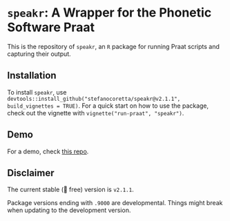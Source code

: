 # `speakr`: A Wrapper for the Phonetic Software Praat

This is the repository of `speakr`, an `R` package for running Praat scripts and capturing their output.

## Installation

To install `speakr`, use `devtools::install_github("stefanocoretta/speakr@v2.1.1", build_vignettes = TRUE)`. For a quick start on how to use the package, check out the vignette with `vignette("run-praat", "speakr")`.

## Demo

For a demo, check [this repo](https://github.com/stefanocoretta/speakr-demo).

## Disclaimer

The current stable (🐛 free) version is `v2.1.1`.

Package versions ending with `.9000` are developmental. Things might break when updating to the development version.
